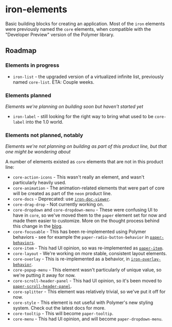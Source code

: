 # iron-elements

Basic building blocks for creating an application. Most of the `iron` elements were previously named the `core` elements, when compatible with the "Developer Preview" version of the Polymer library.

## Roadmap

### Elements in progress

* `iron-list` - the upgraded version of a virtualized infinite list, previously named `core-list`. ETA: Couple weeks.

### Elements planned
_Elements we're planning on building soon but haven't started yet_

* `iron-label` - still looking for the right way to bring what used to be `core-label` into the 1.0 world. 

### Elements not planned, notably
_Elements we're not planning on building as part of this product line, but that one might be wondering about_

A number of elements existed as `core` elements that are not in this product line:
* `core-action-icons` - This wasn't really an element, and wasn't particularly heavily used.
* `core-animation` - The animation-related elements that were part of core will be created as part of the `neon` product line.
* `core-docs` - Deprecated: use [`iron-doc-viewer`](https://github.com/polymerelements/iron-doc-viewer).
* `core-drag-drop` - Not currently working on.
* `core-dropdown` and `core-dropdown-menu` - These were confusing UI to have in `core`, so we've moved them to the `paper` element set for now and made them easier to customize. More on the thought process behind this change in the [blog](https://blog.polymer-project.org/announcements/2015/05/14/updated-elements/).
* `core-focusable` - This has been re-implemented using Polymer behaviors - see for example the `paper-radio-button-behavior` in [`paper-behaviors`](https://github.com/PolymerElements/paper-behaviors).
* `core-item` - This had UI opinion, so was re-implemented as [`paper-item`](https://github.com/polymerelements/paper-item).
* `core-layout` - We're working on more stable, consistent layout elements.
* `core-overlay` - This is re-implemented as a behavior, in [`iron-overlay-behavior`](https://github.com/polymerelements/iron-overlay-behavior).
* `core-popup-menu` - This element wasn't particularly of unique value, so we're putting it away for now.
* `core-scroll-header-panel` - This had UI opinion, so it's been moved to [`paper-scroll-header-panel`](https://github.com/polymerelements/paper-scroll-header-panel).
* `core-splitter` - This element was relatively trivial, so we've put it off for now.
* `core-style` - This element is not useful with Polymer's new styling system. Check out the latest docs for more.
* `core-tooltip` - This will become `paper-tooltip`.
* `core-menu` - This had UI opinion, and will become `paper-dropdown-menu`.

